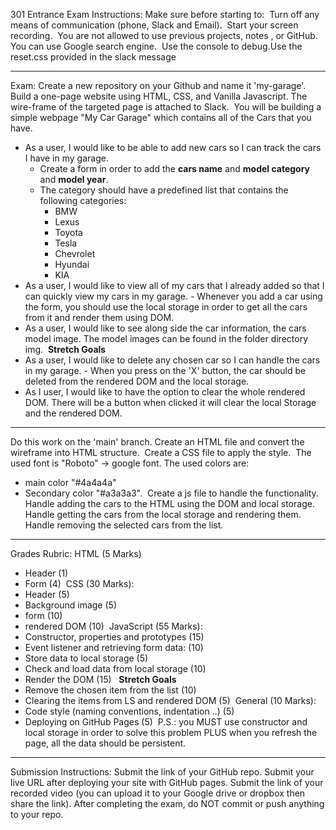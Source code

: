 301 Entrance Exam
Instructions:
Make sure before starting to:
​
Turn off any means of communication (phone, Slack and Email).
​
Start your screen recording.
​
You are not allowed to use previous projects, notes , or GitHub.
​
You can use Google search engine.
​
Use the console to debug.
​
Use the reset.css provided in the slack message
******************************************************
Exam:
Create a new repository on your Github and name it 'my-garage'.
​
Build a one-page website using HTML, CSS, and Vanilla Javascript. The wire-frame of the targeted page is attached to Slack.
​
You will be building a simple webpage "My Car Garage" which contains all of the Cars that you have.
​
- As a user, I would like to be able to add new cars so I can track the cars I have in my garage. 
    - Create a form in order to add the **cars name** and **model category** and **model year**. 
    - The category should have a predefined list that contains the following categories: 
        - BMW
        - Lexus
        - Toyota
        - Tesla
        - Chevrolet
        - Hyundai
        - KIA
​
- As a user, I would like to view all of my cars that I already added so that I can quickly view my cars in my garage. - Whenever you add a car using the form, you should use the local storage in order to get all the cars from it and render them  using DOM.
​
- As a user, I would like to see along side the car information, the cars model image. The model images can be found in the folder directory img.
​
**Stretch Goals**
- As a user, I would like to delete any chosen car so I can handle the cars in my garage. - When you press on the 'X' button, the car should be deleted from the rendered DOM and the local storage.
​
- As I user, I would like to have the option to clear the whole rendered DOM. There will be a button when clicked it will clear the local Storage and the rendered DOM.
​
******************************************************
Do this work on the 'main' branch.
Create an HTML file and convert the wireframe into HTML structure.
​
Create a CSS file to apply the style.
​
The used font is "Roboto" -> google font.
The used colors are: 
- main color "#4a4a4a" 
- Secondary color "#a3a3a3".
​
Create a js file to handle the functionality.
​
Handle adding the cars to the HTML using the DOM and local storage.
Handle getting the cars from the local storage and rendering them.
Handle removing the selected cars from the list.
******************************************************
Grades Rubric:
HTML (5 Marks) 
- Header (1)
- Form (4)
​
CSS (30 Marks): 
- Header (5) 
- Background image (5)
- form (10) 
- rendered DOM (10)
​
JavaScript (55 Marks): 
- Constructor, properties and prototypes (15)
- Event listener and retrieving form data: (10) 
- Store data to local storage (5)
- Check and load data from local storage (10)
- Render the DOM (15) 
​
​
**Stretch Goals** 
- Remove the chosen item from the list (10)
- Clearing the items from LS and rendered DOM (5)
​
General (10 Marks):
- Code style (naming conventions, indentation ..) (5)
- Deploying on GitHub Pages (5)
​
P.S.: you MUST use constructor and local storage in order to solve this problem PLUS when you refresh the page, all the data should be persistent.
******************************************************
Submission Instructions:
Submit the link of your GitHub repo.
Submit your live URL after deploying your site with GitHub pages.
Submit the link of your recorded video (you can upload it to your Google drive or dropbox then share the link).
After completing the exam, do NOT commit or push anything to your repo.
